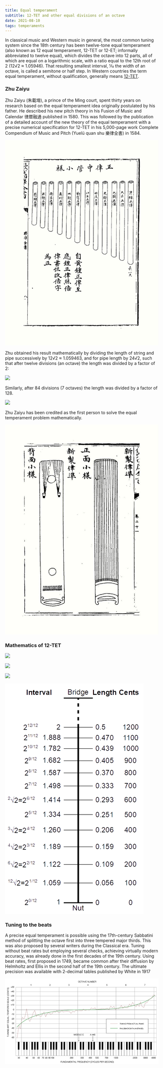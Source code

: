 ```yaml
---
title: Equal temperament
subtitle: 12-TET and other equal divisions of an octave
date: 2021-08-10
tags: temperaments
---
```


In classical music and Western music in general, the most common tuning system since the 18th century has been twelve-tone equal temperament (also known as 12 equal temperament, 12-TET or 12-ET; informally abbreviated to twelve equal), which divides the octave into 12 parts, all of which are equal on a logarithmic scale, with a ratio equal to the 12th root of 2 (12√2 ≈ 1.05946). That resulting smallest interval, 1⁄12 the width of an octave, is called a semitone or half step. In Western countries the term equal temperament, without qualification, generally means [12-TET](https://en.wikipedia.org/wiki/Equal_temperament). 

### Zhu Zaiyu

Zhu Zaiyu (朱載堉), a prince of the Ming court, spent thirty years on research based on the equal temperament idea originally postulated by his father. He described his new pitch theory in his Fusion of Music and Calendar 律暦融通 published in 1580. This was followed by the publication of a detailed account of the new theory of the equal temperament with a precise numerical specification for 12-TET in his 5,000-page work Complete Compendium of Music and Pitch (Yuelü quan shu 樂律全書) in 1584.

![](./zhu-zaiyu-1154.jpg)

Zhu obtained his result mathematically by dividing the length of string and pipe successively by 12√2 ≈ 1.059463, and for pipe length by 24√2, such that after twelve divisions (an octave) the length was divided by a factor of 2:

![](/media/theory/tet/12-equation.svg)

Similarly, after 84 divisions (7 octaves) the length was divided by a factor of 128.

![](/media/theory/tet/128-equation.svg)

Zhu Zaiyu has been credited as the first person to solve the equal temperament problem mathematically.

![](./zhu-zaiyu-strings.jpg)

### Mathematics of 12-TET

![](/media/theory/tet/tet-equation.svg)

![](/media/theory/tet/tet-fifth-equation.svg)

![](/media/theory/tet/oct-equation.svg)

![](./Monochord_ET.png)

### Tuning to the beats

A precise equal temperament is possible using the 17th-century Sabbatini method of splitting the octave first into three tempered major thirds. This was also proposed by several writers during the Classical era. Tuning without beat rates but employing several checks, achieving virtually modern accuracy, was already done in the first decades of the 19th century. Using beat rates, first proposed in 1749, became common after their diffusion by Helmholtz and Ellis in the second half of the 19th century. The ultimate precision was available with 2-decimal tables published by White in 1917

![](./piano-tuning.png)